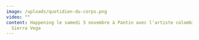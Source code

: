 ```yaml
---
image: /uploads/quotidien-du-corps.png
video: ""
content: Happening le samedi 5 novembre à Pantin avec l'artiste colombien José
  Sierra Vega
---
```

